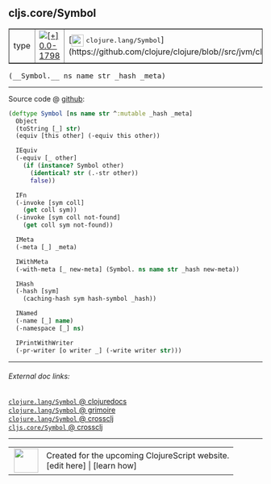 ## cljs.core/Symbol



 <table border="1">
<tr>
<td>type</td>
<td><a href="https://github.com/cljsinfo/cljs-api-docs/tree/0.0-1798"><img valign="middle" alt="[+] 0.0-1798" title="Added in 0.0-1798" src="https://img.shields.io/badge/+-0.0--1798-lightgrey.svg"></a> </td>
<td>
[<img height="24px" valign="middle" src="http://i.imgur.com/1GjPKvB.png"> <samp>clojure.lang/Symbol</samp>](https://github.com/clojure/clojure/blob//src/jvm/clojure/lang/Symbol.java)
</td>
</tr>
</table>


 <samp>
(__Symbol.__ ns name str _hash _meta)<br>
</samp>

---







Source code @ [github](https://github.com/clojure/clojurescript/blob/r1.7.28/src/main/cljs/cljs/core.cljs#L910-L942):

```clj
(deftype Symbol [ns name str ^:mutable _hash _meta]
  Object
  (toString [_] str)
  (equiv [this other] (-equiv this other))

  IEquiv
  (-equiv [_ other]
    (if (instance? Symbol other)
      (identical? str (.-str other))
      false))

  IFn
  (-invoke [sym coll]
    (get coll sym))
  (-invoke [sym coll not-found]
    (get coll sym not-found))

  IMeta
  (-meta [_] _meta)

  IWithMeta
  (-with-meta [_ new-meta] (Symbol. ns name str _hash new-meta))

  IHash
  (-hash [sym]
    (caching-hash sym hash-symbol _hash))

  INamed
  (-name [_] name)
  (-namespace [_] ns)

  IPrintWithWriter
  (-pr-writer [o writer _] (-write writer str)))
```

<!--
Repo - tag - source tree - lines:

 <pre>
clojurescript @ r1.7.28
└── src
    └── main
        └── cljs
            └── cljs
                └── <ins>[core.cljs:910-942](https://github.com/clojure/clojurescript/blob/r1.7.28/src/main/cljs/cljs/core.cljs#L910-L942)</ins>
</pre>

-->

---



###### External doc links:

[`clojure.lang/Symbol` @ clojuredocs](http://clojuredocs.org/clojure.lang/Symbol)<br>
[`clojure.lang/Symbol` @ grimoire](http://conj.io/store/v1/org.clojure/clojure/1.7.0-beta3/clj/clojure.lang/Symbol/)<br>
[`clojure.lang/Symbol` @ crossclj](http://crossclj.info/fun/clojure.lang/Symbol.html)<br>
[`cljs.core/Symbol` @ crossclj](http://crossclj.info/fun/cljs.core.cljs/Symbol.html)<br>

---

 <table>
<tr><td>
<img valign="middle" align="right" width="48px" src="http://i.imgur.com/Hi20huC.png">
</td><td>
Created for the upcoming ClojureScript website.<br>
[edit here] | [learn how]
</td></tr></table>

[edit here]:https://github.com/cljsinfo/cljs-api-docs/blob/master/cljsdoc/cljs.core_Symbol.cljsdoc
[learn how]:https://github.com/cljsinfo/cljs-api-docs/wiki/cljsdoc-files

<!--

This information was too distracting to show to readers, but I'll leave it
commented here since it is helpful to:

- pretty-print the data used to generate this document
- and show how to retrieve that data



The API data for this symbol:

```clj
{:ns "cljs.core",
 :name "Symbol",
 :signature ["[ns name str _hash _meta]"],
 :history [["+" "0.0-1798"]],
 :type "type",
 :full-name-encode "cljs.core_Symbol",
 :source {:code "(deftype Symbol [ns name str ^:mutable _hash _meta]\n  Object\n  (toString [_] str)\n  (equiv [this other] (-equiv this other))\n\n  IEquiv\n  (-equiv [_ other]\n    (if (instance? Symbol other)\n      (identical? str (.-str other))\n      false))\n\n  IFn\n  (-invoke [sym coll]\n    (get coll sym))\n  (-invoke [sym coll not-found]\n    (get coll sym not-found))\n\n  IMeta\n  (-meta [_] _meta)\n\n  IWithMeta\n  (-with-meta [_ new-meta] (Symbol. ns name str _hash new-meta))\n\n  IHash\n  (-hash [sym]\n    (caching-hash sym hash-symbol _hash))\n\n  INamed\n  (-name [_] name)\n  (-namespace [_] ns)\n\n  IPrintWithWriter\n  (-pr-writer [o writer _] (-write writer str)))",
          :title "Source code",
          :repo "clojurescript",
          :tag "r1.7.28",
          :filename "src/main/cljs/cljs/core.cljs",
          :lines [910 942]},
 :full-name "cljs.core/Symbol",
 :clj-symbol "clojure.lang/Symbol"}

```

Retrieve the API data for this symbol:

```clj
;; from Clojure REPL
(require '[clojure.edn :as edn])
(-> (slurp "https://raw.githubusercontent.com/cljsinfo/cljs-api-docs/catalog/cljs-api.edn")
    (edn/read-string)
    (get-in [:symbols "cljs.core/Symbol"]))
```

-->
